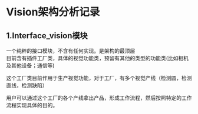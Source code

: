 # Vision架构分析记录

## 1.Interface_vision模块

一个纯粹的接口模块，不含有任何实现。是架构的最顶层<br>
目前含有插件工厂类，具体的视觉功能类，预留有其他的类型的功能类(比如相机及其他设备；通信等)

这个工厂类目前作用于生产视觉功能，对于工厂，有多个视觉产线（检测圆，检测直线，检测缺陷）<br>

用户可以通过这个工厂的各个产线拿出产品，形成工作流程，然后按照特定的工作流程实现具体的目的。
